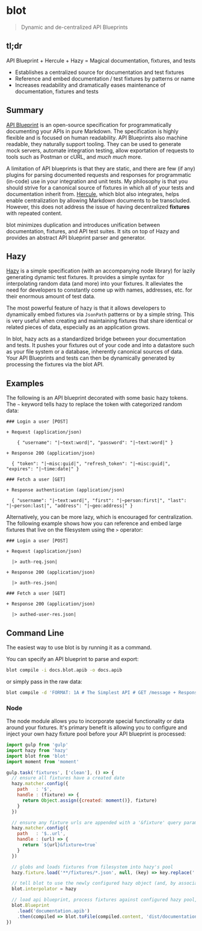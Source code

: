 # blot

> Dynamic and de-centralized API Blueprints

## tl;dr

API Blueprint + Hercule + Hazy = Magical documentation, fixtures, and tests

* Establishes a centralized source for documentation and test fixtures
* Reference and embed documentation / test fixtures by patterns or name
* Increases readability and dramatically eases maintenance of documentation, fixtures and tests

## Summary

[API Blueprint](https://github.com/apiaryio/api-blueprint) is an open-source specification for programmatically
documenting your APIs in pure Markdown. The specification is highly flexible and is focused on human readability.
API Blueprints also machine readable, they naturally support tooling. They can be used to generate mock servers,
automate integration testing, allow exportation of requests to tools such as Postman or cURL, and _much much_ more.

A limitation of API blueprints is that they are static, and there are few (if any) plugins for parsing
documented requests and responses for programmatic (in-code) use in your integration and unit tests.
My philosophy is that you should strive for a canonical source of fixtures in which all of your tests and documentation inherit from.
[Hercule](https://github.com/jamesramsay/hercule), which blot also integrates, helps enable centralization by allowing
Markdown documents to be transcluded. However, this does not address the issue of having decentralized __fixtures__ with
repeated content.

blot minimizes duplication and introduces unification between documentation, fixtures, and API test suites. It sits
on top of Hazy and provides an abstract API blueprint parser and generator.

## Hazy

[Hazy](https://github.com/slurmulon/hazy) is a simple specification (with an accompanying node library) for lazily
generating dynamic test fixtures. It provides a simple syntax for interpolating random data (and more) into your fixtures.
It alleviates the need for developers to constantly come up with names, addresses, etc. for their enormous amount of test data.

The most powerful feature of hazy is that it allows developers to dynamically embed fixtures via `JsonPath` patterns or by a simple string.
This is very useful when creating and maintaining fixtures that share identical or related pieces of data, especially as an application grows.

In blot, hazy acts as a standardized bridge between your documentation and tests. It pushes your fixtures out of your code and
into a datastore such as your file system or a database, inherently canonical sources of data. Your API Blueprints and tests can
then be dynamically generated by processing the fixtures via the blot API.

## Examples

The following is an API blueprint decorated with some basic hazy tokens.
The `~` keyword tells hazy to replace the token with categorized random data:

```
### Login a user [POST]

+ Request (application/json)

    { "username": "|~text:word|", "password": "|~text:word|" }

+ Response 200 (application/json)

  { "token": "|~misc:guid|", "refresh_token": "|~misc:guid|", "expires": "|~time:date|" }

### Fetch a user [GET]

+ Response authentication (application/json)

  { "username": "|~text:word|", "first": "|~person:first|", "last": "|~person:last|", "address": "|~geo:address|" }
```

Alternatively, you can be more lazy, which is encouraged for centralization. The following example
shows how you can reference and embed large fixtures that live on the filesystem using the `>` operator:

```
### Login a user [POST]

+ Request (application/json)

  |> auth-req.json|

+ Response 200 (application/json)

  |> auth-res.json|

### Fetch a user [GET]

+ Response 200 (application/json)

  |> authed-user-res.json|
```

## Command Line

The easiest way to use blot is by running it as a command.

You can specify an API blueprint to parse and export:

```bash
blot compile -i docs.blot.apib -o docs.apib
```

or simply pass in the raw data:

```bash
blot compile -d 'FORMAT: 1A # The Simplest API # GET /message + Response 200 (text/json) {"message": "Hello |~person:name|"}' -o docs.apib
```

### Node

The node module allows you to incorporate special functionality or data around your fixtures.
It's primary benefit is allowing you to configure and inject your own hazy fixture pool before
your API blueprint is processed:

```javascript
import gulp from 'gulp'
import hazy from 'hazy'
import blot from 'blot'
import moment from 'moment'

gulp.task('fixtures', ['clean'], () => {
  // ensure all fixtures have a created date
  hazy.matcher.config({
    path   : '$',
    handle : (fixture) => {
      return Object.assign({created: moment()}, fixture)
    }
  })

  // ensure any fixture urls are appended with a '&fixture' query param
  hazy.matcher.config({
    path   : '$..url',
    handle : (url) => {
      return `${url}&fixture=true`
    }
  })

  // globs and loads fixtures from filesystem into hazy's pool
  hazy.fixture.load('**/fixtures/*.json', null, (key) => key.replace('.json'))

  // tell blot to use the newly configured hazy object (and, by association, its fixture pool)
  blot.interpolator = hazy

  // load api blueprint, process fixtures against configured hazy pool, then export as a static blueprint file
  blot.Blueprint
    .load('documentation.apib')
    .then(compiled => blot.toFile(compiled.content, 'dist/documentation.apib'))
})
```